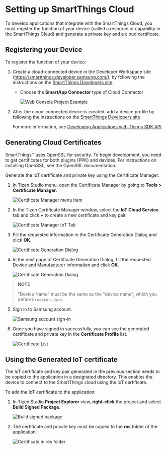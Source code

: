# Setting up SmartThings Cloud

To develop applications that integrate with the SmartThings Cloud, you must register the function of your device (called a resource or capability in the SmartThings Cloud) and generate a private key and a cloud certificate.

## Registering your Device

To register the function of your device:

1.  Create a cloud-connected device in the Developer Workspace site (<https://smartthings.developer.samsung.com/>), by following the instructions on the [SmartThings Developers site](https://smartthings.developer.samsung.com/docs/workspace/tutorials/create-a-cloud-connected-device.html):

    -   Choose the **SmartApp Connector** type of Cloud Connector

        ![Web Console Project Example](media/devworkspace_project.png)

2.  After the cloud-connected device is created, add a device profile by following the instructions on the [SmartThings Developers site](https://smartthings.developer.samsung.com/docs/workspace/tutorials/add-a-device-profile.html)

    For more information, see [Developing Applications with Things SDK API](things-app-development-5.0.md).

## Generating Cloud Certificates

SmartThings&trade; uses OpenSSL for security. To begin development, you need to get certificates for both plugins (PPK) and devices. For instructions on installing OpenSSL, see the OpenSSL documentation.

Generate the IoT certificate and private key using the Certificate Manager:

1.  In Tizen Studio menu, open the Certificate Manager by going to **Tools &gt; Certificate Manager**.

    ![Certificate Manager menu Item](media/certificate_manager_menu_item.png)

2.  In the Tizen Certificate Manager window, select the **IoT Cloud Service** tab and click **+** to create a new certificate and key pair.

    ![Certificate Manager IoT Tab](media/cm_iot_tab.png)

3.  Fill the requested information in the Certificate Generation Dialog and click **OK**.

    ![Certificate Generation Dialog](media/certificate_generation_dialog.png)

4.  In the next page of Certificate Generation Dialog, fill the requested Device and Manufacturer information and click **OK**.

    ![Certificate Generation Dialog](media/certificate_generation_device_dialog.png)
   
   > **NOTE**
   > 
   > "Device Name" must be the same as the "device name", which you define in `master.json`.

5.  Sign in to Samsung account.

    ![Samsung account sign-in](media/samsung_sign_in.png)

6.  Once you have signed in successfully, you can see the generated certificate and private key in the **Certificate Profile** list.

    ![Certificate List](media/certificate_list.png)

## Using the Generated IoT certificate

The IoT certificate and key pair generated in the previous section needs to be copied to the application in a designated directory. This enables the device to connect to the SmartThings cloud using the IoT certificate.

To add the IoT certificate to the application:

1.  In Tizen Studio **Project Explorer** view, **right-click** the project and select **Build Signed Package**.

    ![Build signed package](media/build_signed_package.png)

2.  The certificate and private key must be copied to the **res** folder of the application.

    ![Certificate in res folder](media/res_certificate.png)
